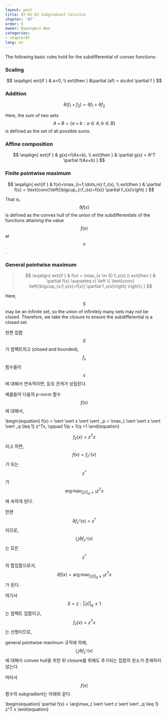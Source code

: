 ```yaml
---
layout: post
title: 07-02-02 Subgradient Calculus
chapter: '07'
order: 5
owner: Kyeongmin Woo
categories:
- chapter07
lang: en
---
```



The following basic rules hold for the subdifferential of convex functions:

### Scaling

>
$$
\eqalign{
	ext{if } & a>0, \\
	ext{then } &\partial (af) = a\cdot \partial f
}
$$

### Addition

>
$$\partial(f_1 + f_2) = \partial f_1 + \partial f_2$$

Here, the sum of two sets $$A+B= \{a+b:a\in A, b \in B\}$$ is defined as the set of all possible sums.

### Affine composition

>
$$
\eqalign{
	ext{if } & g(x)=f(Ax+b), \\
	ext{then } & \partial g(x) = A^T \partial f(Ax+b)
}
$$

### Finite pointwise maximum

>
$$
\eqalign{
	ext{if } & f(x)=\max_{i=1,\dots,m} f_i(x), \\
	ext{then } & \partial f(x) = \text{conv}\left(\bigcup_{i:f_i(x)=f(x)} \partial f_i(x)\right)
}
$$

That is, $$\partial f(x)$$ is defined as the convex hull of the union of the subdifferentials of the functions attaining the value $$f(x)$$ at $$x$$.

### General pointwise maximum

>$$
\eqalign{
	ext{if } & f(x) = \max_{s \in S} f_s(x),\\ 
	ext{then } & \partial f(x) \supseteq cl \left \{ \text{conv} \left(\bigcup_{s:f_s(x)=f(x)} \partial f_s(x)\right) \right\}
}
$$

Here, $$S$$ may be an infinite set, so the union of infinitely many sets may not be closed. Therefore, we take the closure to ensure the subdifferential is a closed set.

한편 집합 $$S$$가 컴팩트하고 (closed and bounded), $$f_s$$ 함수들이 $$s$$에 대해서 연속적이면, 등호 관계가 성립된다. 

예를들어 다음의 p-norm 함수 $$f(x)$$에 대해서,  
>
\begin{equation}
f(x) =  \vert  \vert x \vert  \vert \_p = \max_{ \vert  \vert z \vert  \vert _q \leq 1} z^Tx, \qquad 1/p + 1/q =1
\end{equation}

$$f_z(x)=z^Tx$$라고 하면, $$f(x)=f_{z^*}(x)$$가 되는 $$z^*$$가 $$\arg\max_{ \vert  \vert z \vert  \vert _q \leq 1} z^Tx$$에 속하게 된다. 

한편 $$\partial f_{z^*}(x)=z^*$$ 이므로, $$\bigcup \partial f_{z^*}(x)$$는 모든 $$z^*$$의 합집합으로서, $$\partial f(x) = \arg\max_{ \vert  \vert z \vert  \vert _q \leq 1} z^Tx$$ 가 된다.  

여기서 $$S={z: \vert  \vert z \vert  \vert _q \leq 1}$$는 컴팩트 집합이고, $$f_z(x)=z^Tx$$는 선형이므로,

general pointwise maximum 규칙에 의해,  $$\bigcup \partial f_{z^*}(x)$$에 대해서 convex hull을 취한 뒤 closure를 취해도 추가되는 집합의 원소가 존재하지 않는다. 

따라서 $$f(x)$$ 함수의 subgradient는 아래와 같다.

>
\begin{equation}
\partial f(x) = \arg\max_{ \vert  \vert z \vert  \vert _q \leq 1} z^T x
\end{equation}
